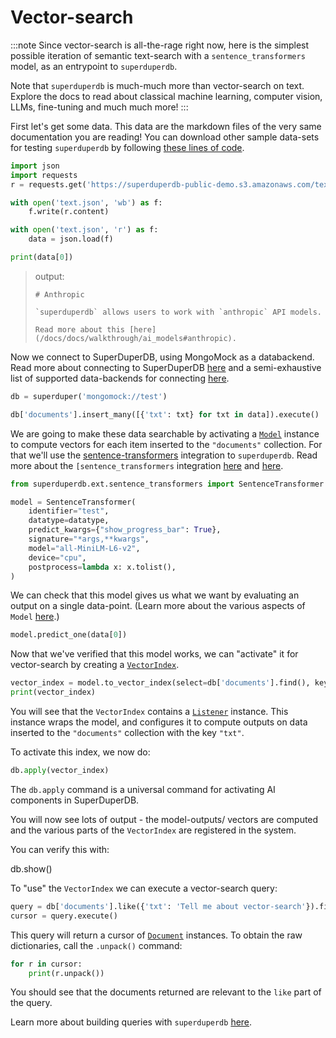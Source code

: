 # Vector-search

:::note
Since vector-search is all-the-rage right now, 
here is the simplest possible iteration of semantic 
text-search with a `sentence_transformers` model, 
as an entrypoint to `superduperdb`.

Note that `superduperdb` is much-much more than vector-search
on text. Explore the docs to read about classical machine learning, 
computer vision, LLMs, fine-tuning and much much more!
:::


First let's get some data. This data are the markdown files 
of the very same documentation you are reading!
You can download other sample data-sets for testing `superduperdb`
by following [these lines of code](../reusable_snippets/get_useful_sample_data).


```python
import json
import requests 
r = requests.get('https://superduperdb-public-demo.s3.amazonaws.com/text.json')

with open('text.json', 'wb') as f:
    f.write(r.content)

with open('text.json', 'r') as f:
    data = json.load(f)        

print(data[0])
```

> output:
>
> ```
> # Anthropic
>    
> `superduperdb` allows users to work with `anthropic` API models.
>    
> Read more about this [here](/docs/docs/walkthrough/ai_models#anthropic).
> ```

Now we connect to SuperDuperDB, using MongoMock as a databackend.
Read more about connecting to SuperDuperDB [here](../core_api/connect) and
a semi-exhaustive list of supported data-backends for connecting [here](../reusable_snippets/connect_to_superduperdb).

```python
db = superduper('mongomock://test')

db['documents'].insert_many([{'txt': txt} for txt in data]).execute()
```

We are going to make these data searchable by activating a [`Model`](../apply_api/model) instance 
to compute vectors for each item inserted to the `"documents"` collection.
For that we'll use the [sentence-transformers](https://sbert.net/) integration to `superduperdb`.
Read more about the `[sentence_transformers` integration [here](../ai_integrations/sentence_transformers)
and [here](../../api/ext/sentence_transformers/).


```python
from superduperdb.ext.sentence_transformers import SentenceTransformer

model = SentenceTransformer(
    identifier="test",
    datatype=datatype,
    predict_kwargs={"show_progress_bar": True},
    signature="*args,**kwargs",
    model="all-MiniLM-L6-v2",
    device="cpu",
    postprocess=lambda x: x.tolist(),
)
```

We can check that this model gives us what we want by evaluating an output 
on a single data-point. (Learn more about the various aspects of `Model` [here](../models/).)


```python
model.predict_one(data[0])
```

Now that we've verified that this model works, we can "activate" it for 
vector-search by creating a [`VectorIndex`](../apply_api/vector_index).


```python
vector_index = model.to_vector_index(select=db['documents'].find(), key='txt')
print(vector_index)
```

You will see that the `VectorIndex` contains a [`Listener`](../apply_api/listener) instance.
This instance wraps the model, and configures it to compute outputs 
on data inserted to the `"documents"` collection with the key `"txt"`.

To activate this index, we now do:

```python
db.apply(vector_index)
```

The `db.apply` command is a universal command for activating AI components in SuperDuperDB.

You will now see lots of output - the model-outputs/ vectors are computed 
and the various parts of the `VectorIndex` are registered in the system.

You can verify this with:

db.show()

To "use" the `VectorIndex` we can execute a vector-search query:


```python
query = db['documents'].like({'txt': 'Tell me about vector-search'}).find().limit(3)
cursor = query.execute()
```

This query will return a cursor of [`Document`](../fundamentals/document) instances.
To obtain the raw dictionaries, call the `.unpack()` command:


```python
for r in cursor:
    print(r.unpack())
```

You should see that the documents returned are relevant to the `like` part of the 
query.

Learn more about building queries with `superduperdb` [here](../execute_api).
